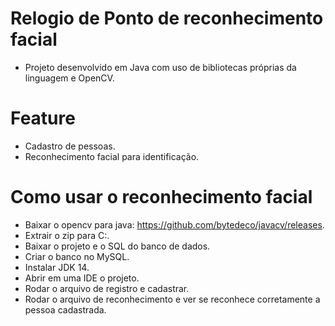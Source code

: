 # Relogio de Ponto de reconhecimento facial
- Projeto desenvolvido em Java com uso de bibliotecas próprias da linguagem e OpenCV.

# Feature
- Cadastro de pessoas.
- Reconhecimento facial para identificação.

# Como usar o reconhecimento facial
- Baixar o opencv para java: https://github.com/bytedeco/javacv/releases.
- Extrair o zip para C:\.
- Baixar o projeto e o SQL do banco de dados.
- Criar o banco no MySQL.
- Instalar JDK 14.
- Abrir em uma IDE o projeto.
- Rodar o arquivo de registro e cadastrar.
- Rodar o arquivo de reconhecimento e ver se reconhece corretamente a pessoa cadastrada.
